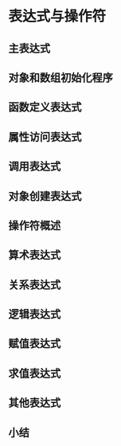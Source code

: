 # 表达式与操作符

## 主表达式

## 对象和数组初始化程序

## 函数定义表达式

## 属性访问表达式

## 调用表达式

## 对象创建表达式

## 操作符概述

## 算术表达式

## 关系表达式

## 逻辑表达式

## 赋值表达式

## 求值表达式

## 其他表达式

## 小结